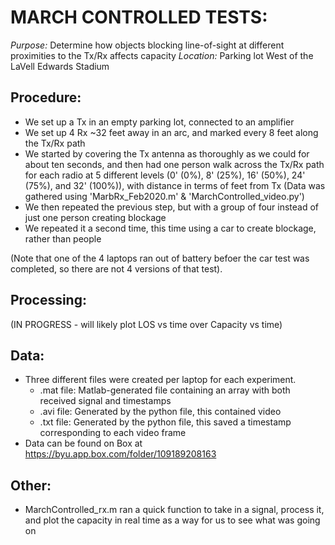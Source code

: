 # MARCH CONTROLLED TESTS:
*Purpose:* Determine how objects blocking line-of-sight at different proximities
to the Tx/Rx affects capacity
*Location:* Parking lot West of the LaVell Edwards Stadium 

## Procedure:
- We set up a Tx in an empty parking lot, connected to an amplifier
- We set up 4 Rx ~32 feet away in an arc, and marked every 8 feet along
the Tx/Rx path 
- We started by covering the Tx antenna as thoroughly as we could for about
ten seconds, and then had one person walk across the Tx/Rx path for each
radio at 5 different levels (0' (0%), 8' (25%), 16' (50%), 24' (75%),
and 32' (100%)), with distance in terms of feet from Tx
    (Data was gathered using 'MarbRx_Feb2020.m' & 'MarchControlled_video.py')
- We then repeated the previous step, but with a group of four instead of just
one person creating blockage
- We repeated it a second time, this time using a car to create blockage,
rather than people

(Note that one of the 4 laptops ran out of battery befoer the car test
 was completed, so there are not 4 versions of that test).

## Processing:
(IN PROGRESS - will likely plot LOS vs time over Capacity vs time)

## Data:
- Three different files were created per laptop for each experiment. 
    - .mat file: Matlab-generated file containing an array with both received
            signal and timestamps 
    - .avi file: Generated by the python file, this contained video
    - .txt file: Generated by the python file, this saved a timestamp
                    corresponding to each video frame
- Data can be found on Box at https://byu.app.box.com/folder/109189208163

## Other:
- MarchControlled_rx.m ran a quick function to take in a signal, process it,
and plot the capacity in real time as a way for us to see what was going on 
    


